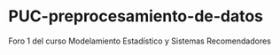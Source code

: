 # PUC-preprocesamiento-de-datos
Foro 1 del curso Modelamiento Estadístico y Sistemas Recomendadores
